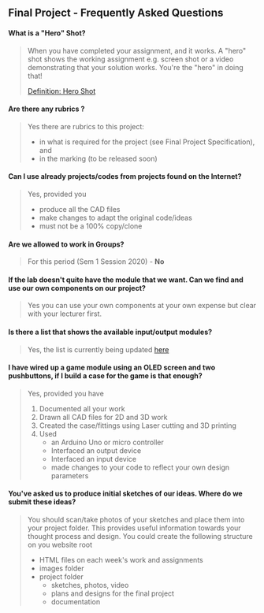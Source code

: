 
## Final Project - Frequently Asked Questions

#### What is a "Hero" Shot?
> When you have completed your assignment, and it works.  A "hero" shot shows the working assignment e.g. screen shot or a video demonstrating that your solution works.  You're the "hero" in doing that!
> 
> [Definition: Hero Shot](https://unbounce.com/conversion-glossary/definition/hero-shot/)

#### Are there any rubrics ?
> Yes there are rubrics to this project:
> 
> - in what is required for the project (see Final Project Specification), and
> - in the marking (to be released soon)

#### Can I use already projects/codes from projects found on the Internet?
> Yes, provided you
> 
> - produce all the CAD files
> - make changes to adapt the original code/ideas
> - must not be a 100% copy/clone

#### Are we allowed to work in Groups?
> For this period (Sem 1 Session 2020) - **No**

#### If the lab doesn't quite have the module that we want. Can we find and use our own components on our project?
> Yes you can use your own components at your own expense but clear with your lecturer first.

#### Is there a list that shows the available input/output modules?
> Yes, the list is currently being updated [here](finalProject/component_list.md)

#### I have wired up a game module using an OLED screen and two pushbuttons, if I build a case for the game is that enough?<br>
> Yes, provided you have
> 
>  1. Documented all your work
>  2. Drawn all CAD files for 2D and 3D work
>  3. Created the case/fittings using Laser cutting and 3D printing
>  4. Used 
>      - an Arduino Uno or micro controller
>      - Interfaced an output device
>      - Interfaced an input device
>      - made changes to your code to reflect your own design parameters

#### You've asked us to produce initial sketches of our ideas.  Where do we submit these ideas?<br>
>  You should scan/take photos of your sketches and place them into your project folder.  This provides useful information towards your thought process and design.
>  You could create the following structure on you website
>  root
>  -  HTML files on each week's work and assignments
>  -  images folder
>  -  project folder
>     -  sketches, photos, video
>     -  plans and designs for the final project
>     -  documentation



